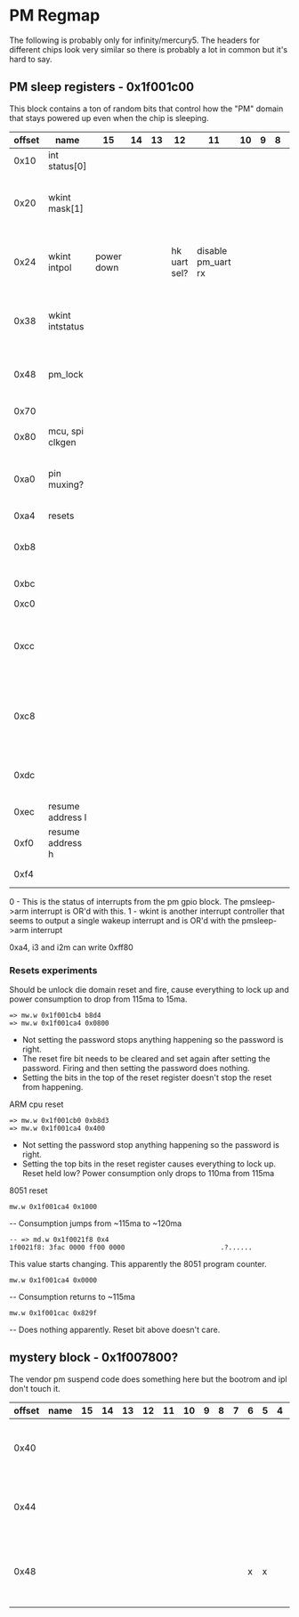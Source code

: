 # PM Regmap

The following is probably only for infinity/mercury5. The headers for different chips look very similar so there is probably a lot in common but it's hard to say.

## PM sleep registers - 0x1f001c00

This block contains a ton of random bits that control how the "PM" domain that stays powered up even when the chip is sleeping.

| offset | name             | 15         | 14 | 13 | 12           | 11                 | 10 | 9 | 8 | 7 | 6 | 5           | 4                 | 3               | 2                 | 1                 | 0 | default | Notes                                      |
|--------|------------------|------------|----|----|--------------|--------------------|----|---|---|---|---|-------------|-------------------|-----------------|-------------------|-------------------|---|---------|--------------------------------------------|
| 0x10   | int status[0]    |            |    |    |              |                    |    |   |   |   |   |             |                   |                 |                   |                   |   |         |                                            |
| 0x20   | wkint mask[1]    |            |    |    |              |                    |    |   |   |   |   |             | wkint rtc mask    |                 | wkint wol mask    | wkint sar mask    |   |         | bottom 8 bits are "wake up int controller" |
| 0x24   | wkint intpol     | power down |    |    | hk uart sel? | disable pm_uart rx |    |   |   |   |   |             | wkint rtc pol     |                 | wkint wol pol     | wkint sar pol     |   |         | bottom 8 bits are "wake up int controller" |
| 0x38   | wkint intstatus  |            |    |    |              |                    |    |   |   |   |   |             | wkint rtc status? |                 | wkint rtc status? | wkint rtc status? |   |         | bottom 8 bits are "wake up int controller" |
| 0x48   | pm_lock          |            |    |    |              |                    |    |   |   |   |   |             |                   |                 |                   |                   |   |         | write 0xbabe to unlock pm_gpio4            |
| 0x70   |                  |            |    |    |              |                    |    |   |   |   |   |             | ir in is gpio     | isoen2gpio4?    | link wkint2gpio4? |                   |   |         |                                            |
| 0x80   | mcu, spi clkgen  |            |    |    |              |                    |    |   |   |   |   |             |                   |                 |                   |                   |   |         |                                            |
| 0xa0   | pin muxing?      |            |    |    |              |                    |    |   |   |   |   | pm_led mode | pm_led mode       |                 |                   |                   |   |         | values from ssd20x padmux table            |
| 0xa4   | resets           |            |    |    |              |                    |    |   |   |   |   |             |                   |                 |                   |                   |   |         |                                            |
| 0xb8   |                  |            |    |    |              |                    |    |   |   |   |   |             |                   |                 |                   |                   |   |         | write 0x79 to trigger a reset              |
| 0xbc   |                  |            |    |    |              |                    |    |   |   |   |   |             |                   | temp sensor en? |                   |                   |   |         |                                            |
| 0xc0   |                  |            |    |    |              |                    |    |   |   |   |   |             | ipl sets          |                 |                   | x                 | x | 0x003   |                                            |
| 0xcc   |                  |            |    |    |              |                    |    |   |   |   |   |             |                   |                 |                   |                   |   |         | power down code writes 0x9fe8 here         |
| 0xc8   |                  |            |    |    |              |                    |    |   |   |   |   |             |                   |                 |                   |                   |   |         | power down code writes 0x9fe8 here         |
| 0xdc   |                  |            |    |    |              |                    |    |   |   |   |   |             |                   |                 |                   |                   |   |         | some pm code writes 0xa5 here              |
| 0xec   | resume address l |            |    |    |              |                    |    |   |   |   |   |             |                   |                 |                   |                   |   |         |                                            |
| 0xf0   | resume address h |            |    |    |              |                    |    |   |   |   |   |             |                   |                 |                   |                   |   |         |                                            |
| 0xf4   |                  |            |    |    |              |                    |    |   |   |   |   |             |                   |                 |                   |                   |   | 0x003f  | ipl sets to zero                           |

0 - This is the status of interrupts from the pm gpio block. The pmsleep->arm interrupt is OR'd with this.
1 - wkint is another interrupt controller that seems to output a single wakeup interrupt and is OR'd with the pmsleep->arm interrupt

0xa4, i3 and i2m can write 0xff80

### Resets experiments

Should be unlock die domain reset and fire, cause everything to lock up and power consumption to drop from 115ma to 15ma.

```
=> mw.w 0x1f001cb4 b8d4
=> mw.w 0x1f001ca4 0x0800
```

- Not setting the password stops anything happening so the password is right.
- The reset fire bit needs to be cleared and set again after setting the password. Firing and then setting the password does nothing.
- Setting the bits in the top of the reset register doesn't stop the reset from happening.

ARM cpu reset

```
=> mw.w 0x1f001cb0 0xb8d3
=> mw.w 0x1f001ca4 0x400
```

- Not setting the password stop anything happening so the password is right.
- Setting the top bits in the reset register causes everything to lock up. Reset held low? Power consumption only drops to 110ma from 115ma

8051 reset

```
mw.w 0x1f001ca4 0x1000
```

-- Consumption jumps from ~115ma to ~120ma

```
-- => md.w 0x1f0021f8 0x4
1f0021f8: 3fac 0000 ff00 0000                        .?......
```

This value starts changing. This apparently the 8051 program counter.


```
mw.w 0x1f001ca4 0x0000
```

-- Consumption returns to ~115ma

```
mw.w 0x1f001cac 0x829f
```

-- Does nothing apparently. Reset bit above doesn't care.

## mystery block - 0x1f007800?

The vendor pm suspend code does something here but the bootrom and ipl don't touch it.

| offset | name | 15 | 14 | 13 | 12 | 11 | 10 | 9 | 8 | 7 | 6 | 5 | 4 | 3 | 2 | 1 | 0 | Notes                                          |
|--------|------|----|----|----|----|----|----|---|---|---|---|---|---|---|---|---|---|------------------------------------------------|
| 0x40   |      |    |    |    |    |    |    |   |   |   |   |   |   |   |   |   |   | 0x0010 when booted, can write 0x00F9           |
| 0x44   |      |    |    |    |    |    |    |   |   |   |   |   |   |   |   |   |   | 0x0001 when booted, can write 0xFFFF           |
| 0x48   |      |    |    |    |    |    |    |   |   |   | x | x |   |   |   |   |   | 0x0000 when booted, writing locks up processor |
